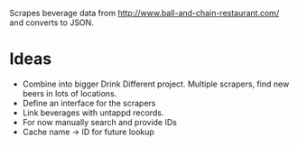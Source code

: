 Scrapes beverage data from http://www.ball-and-chain-restaurant.com/ and converts to JSON.

Ideas
=====

- Combine into bigger Drink Different project. Multiple scrapers, find new beers in lots of locations.
 - Define an interface for the scrapers
- Link beverages with untappd records.
 - For now manually search and provide IDs
 - Cache name -> ID for future lookup
